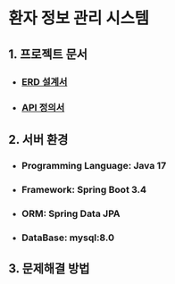 # 환자 정보 관리 시스템

## 1. 프로젝트 문서
- ### [ERD 설계서](docs/erd.md)
- ### [API 정의서](docs/api.md)


## 2. 서버 환경
- ### Programming Language: Java 17
- ### Framework: Spring Boot 3.4
- ### ORM: Spring Data JPA
- ### DataBase: mysql:8.0

## 3. 문제해결 방법